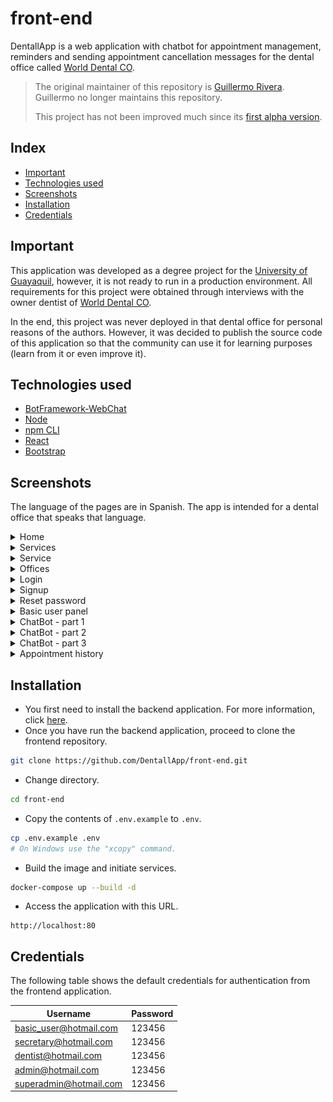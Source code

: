 # front-end

DentallApp is a web application with chatbot for appointment management, reminders and sending appointment cancellation messages for the dental office called [World Dental CO](https://www.tiktok.com/@worlddentalco).

> The original maintainer of this repository is [Guillermo Rivera](https://github.com/Guiller1999). Guillermo no longer maintains this repository.
> 
> This project has not been improved much since its [first alpha version](https://github.com/DentallApp/front-end/tree/v0.1.0).

## Index

- [Important](#important)
- [Technologies used](#technologies-used)
- [Screenshots](#screenshots)
- [Installation](#installation)
- [Credentials](#credentials)

## Important

This application was developed as a degree project for the [University of Guayaquil](https://www.ug.edu.ec), however, it is not ready to run in a production environment. All requirements for this project were obtained through interviews with the owner dentist of [World Dental CO](https://www.facebook.com/worlddentalco).

In the end, this project was never deployed in that dental office for personal reasons of the authors. However, it was decided to publish the source code of this application so that the community can use it for learning purposes (learn from it or even improve it).

## Technologies used

- [BotFramework-WebChat](https://github.com/microsoft/BotFramework-WebChat)
- [Node](https://github.com/nodejs/node)
- [npm CLI](https://github.com/npm/cli)
- [React](https://github.com/facebook/react)
- [Bootstrap](https://github.com/twbs/bootstrap)

## Screenshots

The language of the pages are in Spanish. The app is intended for a dental office that speaks that language.

<details>
<summary>Home</summary>

![Home](https://github.com/DentallApp/front-end/blob/dev/screenshots/home.png)
</details>

<details>
<summary>Services</summary>

![Services](https://github.com/DentallApp/front-end/blob/dev/screenshots/services.png)
</details>

<details>
<summary>Service</summary>

![Service](https://github.com/DentallApp/front-end/blob/dev/screenshots/service.png)
</details>

<details>
<summary>Offices</summary>

![Offices](https://github.com/DentallApp/front-end/blob/dev/screenshots/offices.png)
</details>

<details>
<summary>Login</summary>

![Login](https://github.com/DentallApp/front-end/blob/dev/screenshots/login.png)
</details>

<details>
<summary>Signup</summary>

![Signup](https://github.com/DentallApp/front-end/blob/dev/screenshots/register.png)
</details>

<details>
<summary>Reset password</summary>

![Reset password](https://github.com/DentallApp/front-end/blob/dev/screenshots/reset-password.png)
</details>

<details>
<summary>Basic user panel</summary>

![Basic user panel](https://github.com/DentallApp/front-end/blob/dev/screenshots/user-panel.png)
</details>

<details>
<summary>ChatBot - part 1</summary>

![ChatBot part 1](https://github.com/DentallApp/front-end/blob/dev/screenshots/chatbot-part1.png)
</details>

<details>
<summary>ChatBot - part 2</summary>

![ChatBot part 2](https://github.com/DentallApp/front-end/blob/dev/screenshots/chatbot-part2.png)
</details>

<details>
<summary>ChatBot - part 3</summary>

![ChatBot part 3](https://github.com/DentallApp/front-end/blob/dev/screenshots/chatbot-part3.png)
</details>

<details>
<summary>Appointment history</summary>

![Appointment history](https://github.com/DentallApp/front-end/blob/dev/screenshots/appointment-history.png)
</details>


## Installation

- You first need to install the backend application. For more information, click [here](https://github.com/DentallApp/back-end?tab=readme-ov-file#installation).
- Once you have run the backend application, proceed to clone the frontend repository.
```sh
git clone https://github.com/DentallApp/front-end.git
```
- Change directory.
```sh
cd front-end
```
- Copy the contents of `.env.example` to `.env`.
```sh
cp .env.example .env
# On Windows use the "xcopy" command.
```
- Build the image and initiate services.
```sh
docker-compose up --build -d
```
- Access the application with this URL.
```
http://localhost:80
```

## Credentials

The following table shows the default credentials for authentication from the frontend application.

| Username                | Password                    |
|-------------------------|-----------------------------|
| basic_user@hotmail.com  | 123456                      |
| secretary@hotmail.com   | 123456                      |
| dentist@hotmail.com     | 123456                      |
| admin@hotmail.com       | 123456                      |
| superadmin@hotmail.com  | 123456                      |